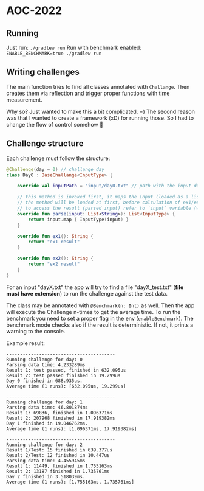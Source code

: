 # AOC-2022

## Running

Just run: `./gradlew run`
Run with benchmark enabled: `ENABLE_BENCHMARK=true ./gradlew run`

## Writing challenges

The main function tries to find all classes annotated with `Challange`.
Then creates them via reflection and trigger proper functions with time measurement.

Why so? Just wanted to make this a bit complicated. =) The second reason was that I wanted to create a framework (xD)
for running those. So I had to change the flow of control somehow 🤔

## Challenge structure

Each challenge must follow the structure:

```kotlin
@Challenge(day = 0) // challange day
class Day0 : BaseChallange<InputType> {

    override val inputPath = "input/day0.txt" // path with the input data

    // this method is invoked first, it maps the input (loaded as a list of string, each element is a new line in the file)
    // the method will be loaded at first, before calculation of ex1/ex2
    // to access the result (parsed input) refer to `input` variable (which is protected in the file)
    override fun parse(input: List<String>): List<InputType> {
        return input.map { InputType(input) }
    }

    override fun ex1(): String {
        return "ex1 result"
    }

    override fun ex2(): String {
        return "ex2 result"
    }
}
```

For an input "dayX.txt" the app will try to find a file "dayX_test.txt" (**file must have extension**) to run the
challenge against the test data.

The class may be annotated with `@Benchmark(n: Int)` as well. Then the app will execute the Challenge n-times to get the
average time. To run the benchmark you need to set a proper flag in the env (`enableBenchmark`).
The benchmark mode checks also if the result is deterministic. If not, it prints a warning to the console.

Example result:

```
----------------------------------------
Running challenge for day: 0
Parsing data time: 4.233289ms
Result 1: test passed, finished in 632.095us
Result 2: test passed finished in 19.299us
Day 0 finished in 688.935us.
Average time (1 runs): [632.095us, 19.299us]

----------------------------------------
Running challenge for day: 1
Parsing data time: 46.801874ms
Result 1: 69836, finished in 1.096371ms
Result 2: 207968 finished in 17.919382ms
Day 1 finished in 19.046762ms.
Average time (1 runs): [1.096371ms, 17.919382ms]

----------------------------------------
Running challenge for day: 2
Result 1/Test: 15 finished in 639.377us
Result 2/Test: 12 finished in 10.447us
Parsing data time: 4.455945ms
Result 1: 11449, finished in 1.755163ms
Result 2: 13187 finished in 1.735761ms
Day 2 finished in 3.518039ms.
Average time (1 runs): [1.755163ms, 1.735761ms]
```